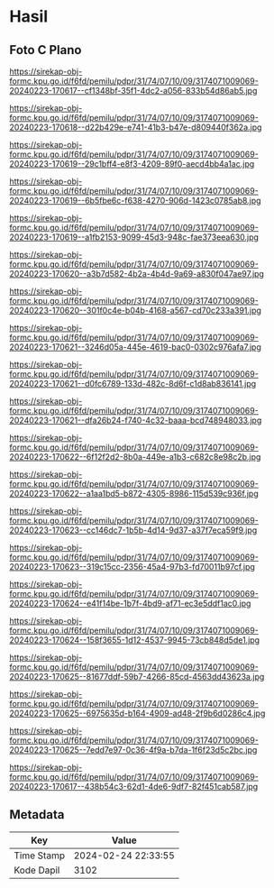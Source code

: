 # Hasil

## Foto C Plano

https://sirekap-obj-formc.kpu.go.id/f6fd/pemilu/pdpr/31/74/07/10/09/3174071009069-20240223-170617--cf1348bf-35f1-4dc2-a056-833b54d86ab5.jpg

https://sirekap-obj-formc.kpu.go.id/f6fd/pemilu/pdpr/31/74/07/10/09/3174071009069-20240223-170618--d22b429e-e741-41b3-b47e-d809440f362a.jpg

https://sirekap-obj-formc.kpu.go.id/f6fd/pemilu/pdpr/31/74/07/10/09/3174071009069-20240223-170619--29c1bff4-e8f3-4209-89f0-aecd4bb4a1ac.jpg

https://sirekap-obj-formc.kpu.go.id/f6fd/pemilu/pdpr/31/74/07/10/09/3174071009069-20240223-170619--6b5fbe6c-f638-4270-906d-1423c0785ab8.jpg

https://sirekap-obj-formc.kpu.go.id/f6fd/pemilu/pdpr/31/74/07/10/09/3174071009069-20240223-170619--a1fb2153-9099-45d3-948c-fae373eea630.jpg

https://sirekap-obj-formc.kpu.go.id/f6fd/pemilu/pdpr/31/74/07/10/09/3174071009069-20240223-170620--a3b7d582-4b2a-4b4d-9a69-a830f047ae97.jpg

https://sirekap-obj-formc.kpu.go.id/f6fd/pemilu/pdpr/31/74/07/10/09/3174071009069-20240223-170620--301f0c4e-b04b-4168-a567-cd70c233a391.jpg

https://sirekap-obj-formc.kpu.go.id/f6fd/pemilu/pdpr/31/74/07/10/09/3174071009069-20240223-170621--3246d05a-445e-4619-bac0-0302c976afa7.jpg

https://sirekap-obj-formc.kpu.go.id/f6fd/pemilu/pdpr/31/74/07/10/09/3174071009069-20240223-170621--d0fc6789-133d-482c-8d6f-c1d8ab836141.jpg

https://sirekap-obj-formc.kpu.go.id/f6fd/pemilu/pdpr/31/74/07/10/09/3174071009069-20240223-170621--dfa26b24-f740-4c32-baaa-bcd748948033.jpg

https://sirekap-obj-formc.kpu.go.id/f6fd/pemilu/pdpr/31/74/07/10/09/3174071009069-20240223-170622--6f12f2d2-8b0a-449e-a1b3-c682c8e98c2b.jpg

https://sirekap-obj-formc.kpu.go.id/f6fd/pemilu/pdpr/31/74/07/10/09/3174071009069-20240223-170622--a1aa1bd5-b872-4305-8986-115d539c936f.jpg

https://sirekap-obj-formc.kpu.go.id/f6fd/pemilu/pdpr/31/74/07/10/09/3174071009069-20240223-170623--cc146dc7-1b5b-4d14-9d37-a37f7eca59f9.jpg

https://sirekap-obj-formc.kpu.go.id/f6fd/pemilu/pdpr/31/74/07/10/09/3174071009069-20240223-170623--319c15cc-2356-45a4-97b3-fd70011b97cf.jpg

https://sirekap-obj-formc.kpu.go.id/f6fd/pemilu/pdpr/31/74/07/10/09/3174071009069-20240223-170624--e41f14be-1b7f-4bd9-af71-ec3e5ddf1ac0.jpg

https://sirekap-obj-formc.kpu.go.id/f6fd/pemilu/pdpr/31/74/07/10/09/3174071009069-20240223-170624--158f3655-1d12-4537-9945-73cb848d5de1.jpg

https://sirekap-obj-formc.kpu.go.id/f6fd/pemilu/pdpr/31/74/07/10/09/3174071009069-20240223-170625--81677ddf-59b7-4266-85cd-4563dd43623a.jpg

https://sirekap-obj-formc.kpu.go.id/f6fd/pemilu/pdpr/31/74/07/10/09/3174071009069-20240223-170625--6975635d-b164-4909-ad48-2f9b6d0286c4.jpg

https://sirekap-obj-formc.kpu.go.id/f6fd/pemilu/pdpr/31/74/07/10/09/3174071009069-20240223-170625--7edd7e97-0c36-4f9a-b7da-1f6f23d5c2bc.jpg

https://sirekap-obj-formc.kpu.go.id/f6fd/pemilu/pdpr/31/74/07/10/09/3174071009069-20240223-170617--438b54c3-62d1-4de6-9df7-82f451cab587.jpg


## Metadata

| Key        | Value               |
| ---------- | ------------------- |
| Time Stamp | 2024-02-24 22:33:55 |
| Kode Dapil | 3102                |



